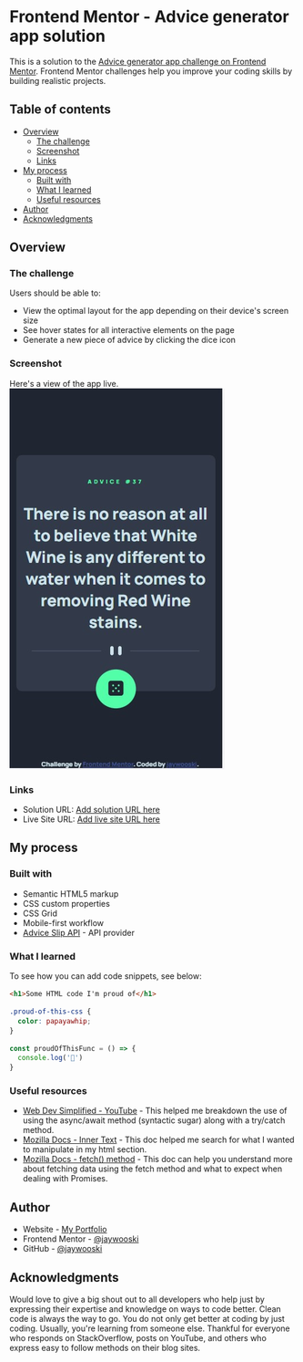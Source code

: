 # Frontend Mentor - Advice generator app solution

This is a solution to the [Advice generator app challenge on Frontend Mentor](https://www.frontendmentor.io/challenges/advice-generator-app-QdUG-13db). Frontend Mentor challenges help you improve your coding skills by building realistic projects.

## Table of contents

- [Overview](#overview)
  - [The challenge](#the-challenge)
  - [Screenshot](#screenshot)
  - [Links](#links)
- [My process](#my-process)
  - [Built with](#built-with)
  - [What I learned](#what-i-learned)
  - [Useful resources](#useful-resources)
- [Author](#author)
- [Acknowledgments](#acknowledgments)



## Overview

### The challenge

Users should be able to:

- View the optimal layout for the app depending on their device's screen size
- See hover states for all interactive elements on the page
- Generate a new piece of advice by clicking the dice icon

### Screenshot

Here's a view of the app live.
![View of live app](./design/Running_App.jpg)



### Links

- Solution URL: [Add solution URL here](https://your-solution-url.com)
- Live Site URL: [Add live site URL here](https://your-live-site-url.com)

## My process

### Built with

- Semantic HTML5 markup
- CSS custom properties
- CSS Grid
- Mobile-first workflow
- [Advice Slip API](https://api.adviceslip.com) - API provider


### What I learned

To see how you can add code snippets, see below:

```html
<h1>Some HTML code I'm proud of</h1>
```
```css
.proud-of-this-css {
  color: papayawhip;
}
```
```js
const proudOfThisFunc = () => {
  console.log('🎉')
}
```




### Useful resources

- [Web Dev Simplified - YouTube](https://www.youtube.com/watch?v=V_Kr9OSfDeU) - This helped me breakdown the use of using the async/await method (syntactic sugar) along with a try/catch method.
- [Mozilla Docs - Inner Text](https://developer.mozilla.org/en-US/docs/Web/API/HTMLElement/innerText) - This doc helped me search for what I wanted to manipulate in my html section. 
- [Mozilla Docs - fetch() method](https://developer.mozilla.org/en-US/docs/Web/API/fetch) - This doc can help you understand more about fetching data using the fetch method and what to expect when dealing with Promises.


## Author

- Website - [My Portfolio](https://www.jaywooski.site)
- Frontend Mentor - [@jaywooski](https://www.frontendmentor.io/profile/jaywooski)
- GitHub - [@jaywooski](https://www.github.com/jaywooski)


## Acknowledgments

Would love to give a big shout out to all developers who help just by expressing their expertise and knowledge on ways to code better. Clean code is always the way to go. You do not only get better at coding by just coding. Usually, you're learning from someone else. Thankful for everyone who responds on StackOverflow, posts on YouTube, and others who express easy to follow methods on their blog sites.   
